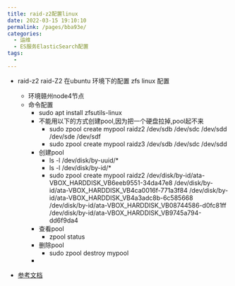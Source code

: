 ```yaml
---
title: raid-z2配置linux
date: 2022-03-15 19:10:10
permalink: /pages/bba93e/
categories:
  - 运维
  - ES服务ElasticSearch配置
tags:
  - 
---
```



* raid-z2 raid-Z2 在ubuntu 环境下的配置  zfs linux 配置
  * 环境赣州node4节点
  * 命令配置
    * sudo apt install zfsutils-linux
    * 不能用以下的方式创建pool,因为把一个硬盘拉掉,pool起不来
      * sudo zpool create mypool raidz2 /dev/sdb /dev/sdc /dev/sdd /dev/sde /dev/sdf
      * sudo zpool create mypool raidz3 /dev/sdb /dev/sdc /dev/sdd
    * 创建pool
      * ls -l /dev/disk/by-uuid/*
      * ls -l /dev/disk/by-id/*
      * sudo zpool create mypool raidz2 /dev/disk/by-id/ata-VBOX_HARDDISK_VB6eeb9551-34da47e8 /dev/disk/by-id/ata-VBOX_HARDDISK_VB4ca0016f-771a3f84 /dev/disk/by-id/ata-VBOX_HARDDISK_VB4a3adc8b-6c585668 /dev/disk/by-id/ata-VBOX_HARDDISK_VB08744586-d0fc81ff /dev/disk/by-id/ata-VBOX_HARDDISK_VB9745a794-dd6f9da4
    * 查看pool
      * zpool status
    * 删除pool
      * sudo zpool destroy mypool
    * 


* [参考文档](https://linuxconfig.org/configuring-zfs-on-ubuntu-20-04)


